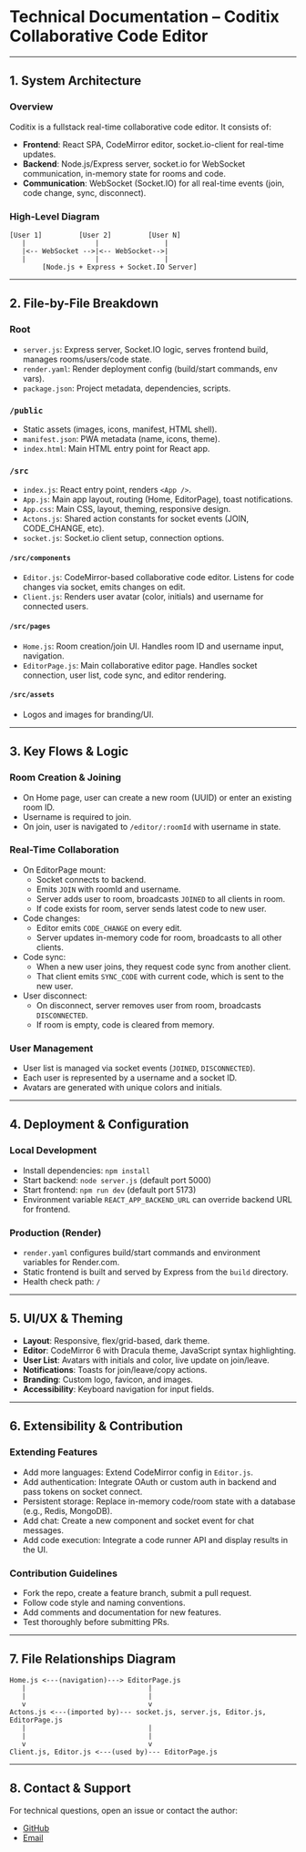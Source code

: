 # Technical Documentation – Coditix Collaborative Code Editor

---

## 1. System Architecture

### Overview
Coditix is a fullstack real-time collaborative code editor. It consists of:
- **Frontend**: React SPA, CodeMirror editor, socket.io-client for real-time updates.
- **Backend**: Node.js/Express server, socket.io for WebSocket communication, in-memory state for rooms and code.
- **Communication**: WebSocket (Socket.IO) for all real-time events (join, code change, sync, disconnect).

### High-Level Diagram
```
[User 1]         [User 2]         [User N]
   |                 |                |
   |<-- WebSocket -->|<-- WebSocket-->|
   |                 |                |
        [Node.js + Express + Socket.IO Server]
```

---

## 2. File-by-File Breakdown

### Root
- `server.js`: Express server, Socket.IO logic, serves frontend build, manages rooms/users/code state.
- `render.yaml`: Render deployment config (build/start commands, env vars).
- `package.json`: Project metadata, dependencies, scripts.

### `/public`
- Static assets (images, icons, manifest, HTML shell).
- `manifest.json`: PWA metadata (name, icons, theme).
- `index.html`: Main HTML entry point for React app.

### `/src`
- `index.js`: React entry point, renders `<App />`.
- `App.js`: Main app layout, routing (Home, EditorPage), toast notifications.
- `App.css`: Main CSS, layout, theming, responsive design.
- `Actons.js`: Shared action constants for socket events (JOIN, CODE_CHANGE, etc).
- `socket.js`: Socket.io client setup, connection options.

#### `/src/components`
- `Editor.js`: CodeMirror-based collaborative code editor. Listens for code changes via socket, emits changes on edit.
- `Client.js`: Renders user avatar (color, initials) and username for connected users.

#### `/src/pages`
- `Home.js`: Room creation/join UI. Handles room ID and username input, navigation.
- `EditorPage.js`: Main collaborative editor page. Handles socket connection, user list, code sync, and editor rendering.

#### `/src/assets`
- Logos and images for branding/UI.

---

## 3. Key Flows & Logic

### Room Creation & Joining
- On Home page, user can create a new room (UUID) or enter an existing room ID.
- Username is required to join.
- On join, user is navigated to `/editor/:roomId` with username in state.

### Real-Time Collaboration
- On EditorPage mount:
  - Socket connects to backend.
  - Emits `JOIN` with roomId and username.
  - Server adds user to room, broadcasts `JOINED` to all clients in room.
  - If code exists for room, server sends latest code to new user.
- Code changes:
  - Editor emits `CODE_CHANGE` on every edit.
  - Server updates in-memory code for room, broadcasts to all other clients.
- Code sync:
  - When a new user joins, they request code sync from another client.
  - That client emits `SYNC_CODE` with current code, which is sent to the new user.
- User disconnect:
  - On disconnect, server removes user from room, broadcasts `DISCONNECTED`.
  - If room is empty, code is cleared from memory.

### User Management
- User list is managed via socket events (`JOINED`, `DISCONNECTED`).
- Each user is represented by a username and a socket ID.
- Avatars are generated with unique colors and initials.

---

## 4. Deployment & Configuration

### Local Development
- Install dependencies: `npm install`
- Start backend: `node server.js` (default port 5000)
- Start frontend: `npm run dev` (default port 5173)
- Environment variable `REACT_APP_BACKEND_URL` can override backend URL for frontend.

### Production (Render)
- `render.yaml` configures build/start commands and environment variables for Render.com.
- Static frontend is built and served by Express from the `build` directory.
- Health check path: `/`

---

## 5. UI/UX & Theming

- **Layout**: Responsive, flex/grid-based, dark theme.
- **Editor**: CodeMirror 6 with Dracula theme, JavaScript syntax highlighting.
- **User List**: Avatars with initials and color, live update on join/leave.
- **Notifications**: Toasts for join/leave/copy actions.
- **Branding**: Custom logo, favicon, and images.
- **Accessibility**: Keyboard navigation for input fields.

---

## 6. Extensibility & Contribution

### Extending Features
- Add more languages: Extend CodeMirror config in `Editor.js`.
- Add authentication: Integrate OAuth or custom auth in backend and pass tokens on socket connect.
- Persistent storage: Replace in-memory code/room state with a database (e.g., Redis, MongoDB).
- Add chat: Create a new component and socket event for chat messages.
- Add code execution: Integrate a code runner API and display results in the UI.

### Contribution Guidelines
- Fork the repo, create a feature branch, submit a pull request.
- Follow code style and naming conventions.
- Add comments and documentation for new features.
- Test thoroughly before submitting PRs.

---

## 7. File Relationships Diagram

```
Home.js <---(navigation)---> EditorPage.js
   |                              |
   |                              |
   v                              v
Actons.js <---(imported by)--- socket.js, server.js, Editor.js, EditorPage.js
   |                              |
   |                              |
   v                              v
Client.js, Editor.js <---(used by)--- EditorPage.js
```

---

## 8. Contact & Support

For technical questions, open an issue or contact the author:
- [GitHub](https://github.com/Aayushhh07)
- [Email](mailto:aayushvishwakarma93@gmail.com) 

